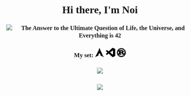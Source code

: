 <h1 align="center" style="font-family:ubuntu;">Hi there, I'm Noi</h1>
<h3 align="center" style="font-family:ubuntu;"><img src="https://readme-typing-svg.herokuapp.com?font=Ubuntu&size=17&pause=100000&color=747474&width=610&height=25&lines=The+Answer+to+the+Ultimate+Question+of+Life%2C+the+Universe%2C+and+Everything+is+42" alt="The Answer to the Ultimate Question of Life, the Universe, and Everything is 42"/></h3>
<h3 align="center" style="font-family:ubuntu;">My set:
<title>Arch Linux</title><img width="25" height="25" src="./arch.svg">
<title>Visual Studio Code</title><img width="25" height="25" src="./vs-code.svg">
<title>Rust</title><img width="25" height="25" src="./rust.svg">
<h3 align="center" style="font-family:ubuntu;"><img src="https://github-readme-stats.vercel.app/api/top-langs/?username=Noi42&layout=compact&theme=solarized-light"></h3>
<h3 align="center" style="font-family:ubuntu;"><img src="https://readme-jokes.vercel.app/api?bgColor=%23fdf6e3&qColor=%23278bd2&aColor=%23859900&hideBorder"></h3>
